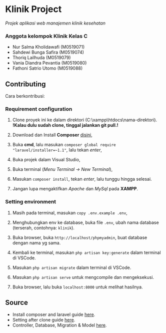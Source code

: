 # Klinik Project

_Projek aplikasi web manajemen klinik kesehatan_

### Anggota kelompok Klinik Kelas C
* Nur Salma Kholidawafi (M0519071)
* Sahdewi Bunga Safira (M0519074)
* Thoriq Lailhuda (M0519079)
* Vania Diandra Pevantia (M0519080)
* Fathoni Satrio Utomo (M0519088)

## Contributing
Cara berkontribusi:

### Requirement configuration

1. Clone proyek ini ke dalam direktori (C:\xampp\htdocs\nama-direktori). 
__!Kalau dulu sudah clone, tinggal jalankan git pull.!__

1. Download dan Install __Composer__ [disini](https://getcomposer.org/Composer-Setup.exe),

1. Buka __cmd__, lalu masukan `composer global require "laravel/installer=~1.1"`, lalu tekan _enter_,

1. Buka projek dalam Visual Studio, 

1. Buka terminal (_Menu Terminal -> New Terminal_), 

1. Masukan `composer install`, tekan _enter_, lalu tunggu hingga selesai.

1. Jangan lupa mengaktifkan _Apache_ dan _MySql_ pada __XAMPP__.


### Setting environment

1. Masih pada terminal, masukan `copy .env.example .env`,

1. Menghubungkan env ke database, buka file `.env`, ubah nama database (terserah, contohnya: `klinik`).

1. Buka browser, buka `http://localhost/phpmyadmin`, buat database dengan nama yg sama.

1. Kembali ke terminal, masukan `php artisan key:generate` dalam terminal di VSCode.

1. Masukan `php artisan migrate` dalam terminal di VSCode.

1. Masukan `php artisan serve` untuk mengcompile dan mengeksekusi.

1. Buka browser, lalu buka `localhost:8000` untuk melihat hasilnya.


## Source
* Install composer and laravel guide [here](https://laravel.com/docs/4.2).
* Setting after clone guide [here](https://stackoverflow.com/questions/38602321/cloning-laravel-project-from-github).
* Controller, Database, Migration & Model [here](https://www.youtube.com/watch?v=IrR1Vic4onQ).

